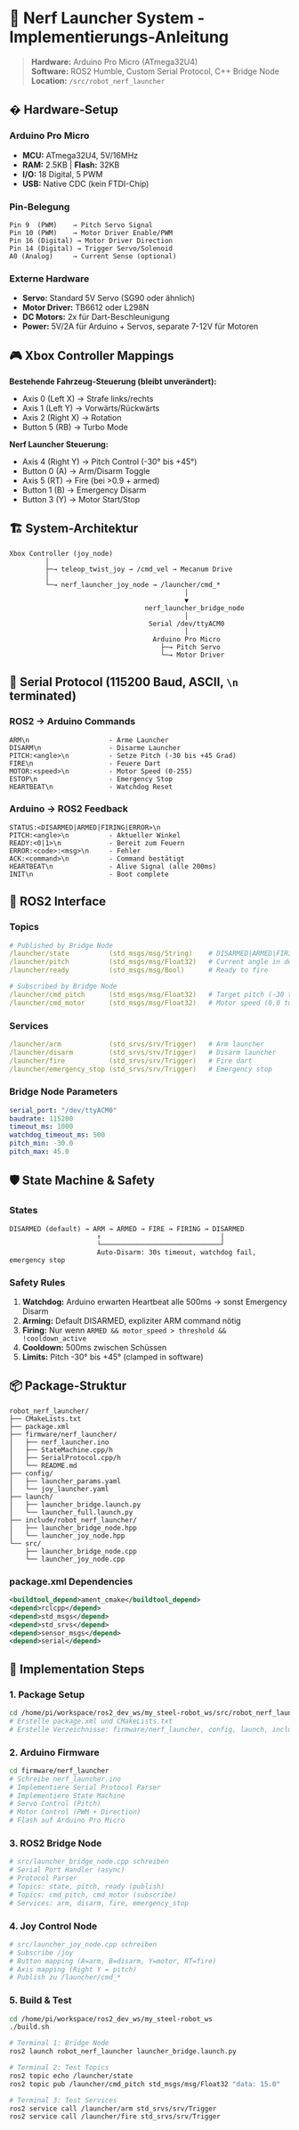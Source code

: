 # 🎯 Nerf Launcher System - Implementierungs-Anleitung

> **Hardware:** Arduino Pro Micro (ATmega32U4)  
> **Software:** ROS2 Humble, Custom Serial Protocol, C++ Bridge Node  
> **Location:** `/src/robot_nerf_launcher`

## � Hardware-Setup

### Arduino Pro Micro
- **MCU:** ATmega32U4, 5V/16MHz
- **RAM:** 2.5KB | **Flash:** 32KB
- **I/O:** 18 Digital, 5 PWM
- **USB:** Native CDC (kein FTDI-Chip)

### Pin-Belegung
```
Pin 9  (PWM)    → Pitch Servo Signal
Pin 10 (PWM)    → Motor Driver Enable/PWM
Pin 16 (Digital) → Motor Driver Direction
Pin 14 (Digital) → Trigger Servo/Solenoid
A0 (Analog)     → Current Sense (optional)
```

### Externe Hardware
- **Servo:** Standard 5V Servo (SG90 oder ähnlich)
- **Motor Driver:** TB6612 oder L298N
- **DC Motors:** 2x für Dart-Beschleunigung
- **Power:** 5V/2A für Arduino + Servos, separate 7-12V für Motoren

## 🎮 Xbox Controller Mappings

**Bestehende Fahrzeug-Steuerung (bleibt unverändert):**
- Axis 0 (Left X) → Strafe links/rechts
- Axis 1 (Left Y) → Vorwärts/Rückwärts  
- Axis 2 (Right X) → Rotation
- Button 5 (RB) → Turbo Mode

**Nerf Launcher Steuerung:**
- Axis 4 (Right Y) → Pitch Control (-30° bis +45°)
- Button 0 (A) → Arm/Disarm Toggle
- Axis 5 (RT) → Fire (bei >0.9 + armed)
- Button 1 (B) → Emergency Disarm
- Button 3 (Y) → Motor Start/Stop

## 🏗️ System-Architektur

```
Xbox Controller (joy_node)
         │
         ├─→ teleop_twist_joy → /cmd_vel → Mecanum Drive
         │
         └─→ nerf_launcher_joy_node → /launcher/cmd_* 
                                            │
                                            ▼
                                  nerf_launcher_bridge_node
                                            │
                                   Serial /dev/ttyACM0
                                            │
                                    Arduino Pro Micro
                                      ├─→ Pitch Servo
                                      └─→ Motor Driver
```

## 📡 Serial Protocol (115200 Baud, ASCII, `\n` terminated)

### ROS2 → Arduino Commands
```
ARM\n                    - Arme Launcher
DISARM\n                 - Disarme Launcher
PITCH:<angle>\n          - Setze Pitch (-30 bis +45 Grad)
FIRE\n                   - Feuere Dart
MOTOR:<speed>\n          - Motor Speed (0-255)
ESTOP\n                  - Emergency Stop
HEARTBEAT\n              - Watchdog Reset
```

### Arduino → ROS2 Feedback
```
STATUS:<DISARMED|ARMED|FIRING|ERROR>\n
PITCH:<angle>\n          - Aktueller Winkel
READY:<0|1>\n            - Bereit zum Feuern
ERROR:<code>:<msg>\n     - Fehler
ACK:<command>\n          - Command bestätigt
HEARTBEAT\n              - Alive Signal (alle 200ms)
INIT\n                   - Boot complete
```

## 🔌 ROS2 Interface

### Topics
```yaml
# Published by Bridge Node
/launcher/state          (std_msgs/msg/String)    # DISARMED|ARMED|FIRING|ERROR
/launcher/pitch          (std_msgs/msg/Float32)   # Current angle in degrees
/launcher/ready          (std_msgs/msg/Bool)      # Ready to fire

# Subscribed by Bridge Node
/launcher/cmd_pitch      (std_msgs/msg/Float32)   # Target pitch (-30 to +45)
/launcher/cmd_motor      (std_msgs/msg/Float32)   # Motor speed (0.0 to 1.0)
```

### Services
```yaml
/launcher/arm            (std_srvs/srv/Trigger)   # Arm launcher
/launcher/disarm         (std_srvs/srv/Trigger)   # Disarm launcher
/launcher/fire           (std_srvs/srv/Trigger)   # Fire dart
/launcher/emergency_stop (std_srvs/srv/Trigger)   # Emergency stop
```

### Bridge Node Parameters
```yaml
serial_port: "/dev/ttyACM0"
baudrate: 115200
timeout_ms: 1000
watchdog_timeout_ms: 500
pitch_min: -30.0
pitch_max: 45.0
```

## 🛡️ State Machine & Safety

### States
```
DISARMED (default) → ARM → ARMED → FIRE → FIRING → DISARMED
                      ↑                              │
                      └──────────────────────────────┘
                      Auto-Disarm: 30s timeout, watchdog fail, emergency stop
```

### Safety Rules
1. **Watchdog:** Arduino erwarten Heartbeat alle 500ms → sonst Emergency Disarm
2. **Arming:** Default DISARMED, expliziter ARM command nötig
3. **Firing:** Nur wenn `ARMED && motor_speed > threshold && !cooldown_active`
4. **Cooldown:** 500ms zwischen Schüssen
5. **Limits:** Pitch -30° bis +45° (clamped in software)

## 📦 Package-Struktur

```
robot_nerf_launcher/
├── CMakeLists.txt
├── package.xml
├── firmware/nerf_launcher/
│   ├── nerf_launcher.ino
│   ├── StateMachine.cpp/h
│   ├── SerialProtocol.cpp/h
│   └── README.md
├── config/
│   ├── launcher_params.yaml
│   └── joy_launcher.yaml
├── launch/
│   ├── launcher_bridge.launch.py
│   └── launcher_full.launch.py
├── include/robot_nerf_launcher/
│   ├── launcher_bridge_node.hpp
│   └── launcher_joy_node.hpp
└── src/
    ├── launcher_bridge_node.cpp
    └── launcher_joy_node.cpp
```

### package.xml Dependencies
```xml
<buildtool_depend>ament_cmake</buildtool_depend>
<depend>rclcpp</depend>
<depend>std_msgs</depend>
<depend>std_srvs</depend>
<depend>sensor_msgs</depend>
<depend>serial</depend>
```

## 🚀 Implementation Steps

### 1. Package Setup
```bash
cd /home/pi/workspace/ros2_dev_ws/my_steel-robot_ws/src/robot_nerf_launcher
# Erstelle package.xml und CMakeLists.txt
# Erstelle Verzeichnisse: firmware/nerf_launcher, config, launch, include, src
```

### 2. Arduino Firmware
```bash
cd firmware/nerf_launcher
# Schreibe nerf_launcher.ino
# Implementiere Serial Protocol Parser
# Implementiere State Machine
# Servo Control (Pitch)
# Motor Control (PWM + Direction)
# Flash auf Arduino Pro Micro
```

### 3. ROS2 Bridge Node
```bash
# src/launcher_bridge_node.cpp schreiben
# Serial Port Handler (async)
# Protocol Parser
# Topics: state, pitch, ready (publish)
# Topics: cmd_pitch, cmd_motor (subscribe)
# Services: arm, disarm, fire, emergency_stop
```

### 4. Joy Control Node
```bash
# src/launcher_joy_node.cpp schreiben
# Subscribe /joy
# Button mapping (A=arm, B=disarm, Y=motor, RT=fire)
# Axis mapping (Right Y = pitch)
# Publish zu /launcher/cmd_*
```

### 5. Build & Test
```bash
cd /home/pi/workspace/ros2_dev_ws/my_steel-robot_ws
./build.sh

# Terminal 1: Bridge Node
ros2 launch robot_nerf_launcher launcher_bridge.launch.py

# Terminal 2: Test Topics
ros2 topic echo /launcher/state
ros2 topic pub /launcher/cmd_pitch std_msgs/msg/Float32 "data: 15.0"

# Terminal 3: Test Services
ros2 service call /launcher/arm std_srvs/srv/Trigger
ros2 service call /launcher/fire std_srvs/srv/Trigger
```